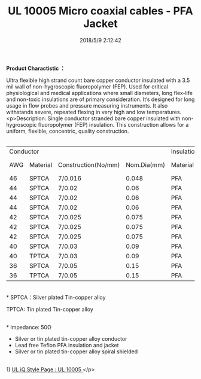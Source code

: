 ﻿---
layout: post 
title: UL 10005 Micro coaxial cables - PFA Jacket
tags: PFA
categories: wire-cable
overview: 
series: FN50
part_number: 11-10005-0
thumb_img: 
image: static/202105/33-20210603.jpg
date: 2018/5/9 2:12:42
---


<p>
	<strong>Product Charactistic ：</strong>
</p>
<p>
	Ultra flexible high strand count bare copper conductor insulated with a 3.5 mil wall of non-hygroscopic fluoropolymer (FEP).  Used for critical physiological and medical applications where small diameters, long flex-life and non-toxic insulations are of primary consideration. It’s designed for long usage in flow probes and pressure measuring instruments. It also withstands severe, repeated flexing in very high and low temperatures.<br />
&lt;p&gt;Description: Single conductor stranded bare copper insulated with non-hygroscopic fluoropolymer (FEP) insulation. This construction allows for a uniform, flexible, concentric, quality construction.<br />
<br />
</p>
<table class="table table-bordered table-hover table-condensed">
	<tbody>
		<tr>
			<td colspan="4">
				Conductor
			</td>
			<td colspan="2">
				Insulation
			</td>
			<td colspan="2">
				Shielding
			</td>
			<td colspan="2">
				Jacket
			</td>
		</tr>
		<tr>
			<td>
				AWG
			</td>
			<td>
				Material
			</td>
			<td>
				Construction(No/mm)
			</td>
			<td>
				Nom.Dia(mm)
			</td>
			<td>
				Material<br />
			</td>
			<td>
				Nom.Dia
    (mm)
			</td>
			<td>
				Material<br />
			</td>
			<td>
				Nom.Dia(mm)
			</td>
			<td>
				Material<br />
			</td>
			<td>
				Nom.Dia
			</td>
		</tr>
		<tr>
			<td>
				46
			</td>
			<td>
				SPTCA
			</td>
			<td>
				7/0.016
			</td>
			<td>
				0.048
			</td>
			<td>
				PFA
			</td>
			<td>
				0.12
			</td>
			<td>
				SPTCA
			</td>
			<td>
				0.17
			</td>
			<td>
				PFA
			</td>
			<td>
				0.22
			</td>
		</tr>
		<tr>
			<td>
				44
			</td>
			<td>
				SPTCA
			</td>
			<td>
				7/0.02
			</td>
			<td>
				0.06
			</td>
			<td>
				PFA
			</td>
			<td>
				0.13
			</td>
			<td>
				SPTCA
			</td>
			<td>
				0.18
			</td>
			<td>
				PFA
			</td>
			<td>
				0.23
			</td>
		</tr>
		<tr>
			<td>
				44
			</td>
			<td>
				SPTCA
			</td>
			<td>
				7/0.02
			</td>
			<td>
				0.06
			</td>
			<td>
				PFA
			</td>
			<td>
				0.15
			</td>
			<td>
				SPTCA
			</td>
			<td>
				0.21
			</td>
			<td>
				PFA
			</td>
			<td>
				0.26
			</td>
		</tr>
		<tr>
			<td>
				44
			</td>
			<td>
				SPTCA
			</td>
			<td>
				7/0.02
			</td>
			<td>
				0.06
			</td>
			<td>
				PFA
			</td>
			<td>
				0.15
			</td>
			<td>
				TPTCA
			</td>
			<td>
				0.21
			</td>
			<td>
				PFA
			</td>
			<td>
				0.26
			</td>
		</tr>
		<tr>
			<td>
				42
			</td>
			<td>
				SPTCA
			</td>
			<td>
				7/0.025
			</td>
			<td>
				0.075
			</td>
			<td>
				PFA
			</td>
			<td>
				0.17
			</td>
			<td>
				SPTCA
			</td>
			<td>
				0.23
			</td>
			<td>
				PFA
			</td>
			<td>
				0.28
			</td>
		</tr>
		<tr>
			<td>
				42
			</td>
			<td>
				SPTCA
			</td>
			<td>
				7/0.025
			</td>
			<td>
				0.075
			</td>
			<td>
				PFA
			</td>
			<td>
				0.17
			</td>
			<td>
				TPTCA
			</td>
			<td>
				0.23
			</td>
			<td>
				PFA
			</td>
			<td>
				0.28
			</td>
		</tr>
		<tr>
			<td>
				42
			</td>
			<td>
				SPTCA
			</td>
			<td>
				7/0.025
			</td>
			<td>
				0.075
			</td>
			<td>
				PFA
			</td>
			<td>
				0.18
			</td>
			<td>
				TPTCA
			</td>
			<td>
				0.24
			</td>
			<td>
				PFA
			</td>
			<td>
				0.31
			</td>
		</tr>
		<tr>
			<td>
				40
			</td>
			<td>
				SPTCA
			</td>
			<td>
				7/0.03
			</td>
			<td>
				0.09
			</td>
			<td>
				PFA
			</td>
			<td>
				0.24
			</td>
			<td>
				TPTCA
			</td>
			<td>
				0.30
			</td>
			<td>
				PFA
			</td>
			<td>
				0.35
			</td>
		</tr>
		<tr>
			<td>
				40
			</td>
			<td>
				TPTCA
			</td>
			<td>
				7/0.03
			</td>
			<td>
				0.09
			</td>
			<td>
				PFA
			</td>
			<td>
				0.24
			</td>
			<td>
				TPTCA
			</td>
			<td>
				0.30
			</td>
			<td>
				PFA
			</td>
			<td>
				0.35
			</td>
		</tr>
		<tr>
			<td>
				36
			</td>
			<td>
				SPTCA
			</td>
			<td>
				7/0.05
			</td>
			<td>
				0.15
			</td>
			<td>
				PFA
			</td>
			<td>
				0.27
			</td>
			<td>
				TPTCA
			</td>
			<td>
				0.33
			</td>
			<td>
				PFA
			</td>
			<td>
				0.38
			</td>
		</tr>
		<tr>
			<td>
				36
			</td>
			<td>
				TPTCA
			</td>
			<td>
				7/0.05
			</td>
			<td>
				0.15
			</td>
			<td>
				PFA
			</td>
			<td>
				0.27
			</td>
			<td>
				TPTCA
			</td>
			<td>
				0.33
			</td>
			<td>
				PFA
			</td>
			<td>
				0.38
			</td>
		</tr>
	</tbody>
</table>
<p>
	<br />
* SPTCA：Silver plated Tin-copper alloy
</p>
TPTCA: Tin plated Tin-copper alloy&nbsp;<br />
<p>
	<br />
* Impedance: 50Ω
</p>
<ul>
	<li>
		Silver or tin plated tin-copper alloy conductor <br />
	</li>
	<li>
		Lead free Teflon PFA insulation and jacket <br />
	</li>
	<li>
		Silver or tin plated tin-copper alloy spiral shielded
	</li>
</ul>
<p>
	<br />
1) <a href="http://iq.ul.com/awm/stylepage.aspx?Style=10005" target="_blank">UL iQ Style Page : UL 10005 </a>&lt;/p&gt;
</p>
